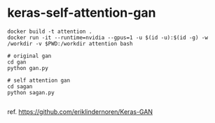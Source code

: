 # keras-self-attention-gan


```
docker build -t attention .
docker run -it --runtime=nvidia --gpus=1 -u $(id -u):$(id -g) -w /workdir -v $PWD:/workdir attention bash

# original gan
cd gan
python gan.py

# self attention gan
cd sagan
python sagan.py


```

ref.
https://github.com/eriklindernoren/Keras-GAN
 
